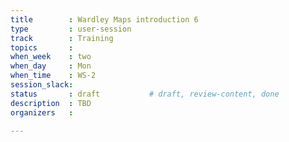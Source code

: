 ```yaml
---
title        : Wardley Maps introduction 6
type         : user-session
track        : Training
topics       : 
when_week    : two
when_day     : Mon
when_time    : WS-2
session_slack:
status       : draft           # draft, review-content, done
description  : TBD
organizers   : 

---
```


<!--(add intro)

## WHY

(...)

## What

(...)

## Outcomes

(...)

## References

(...)


## Previous-->
